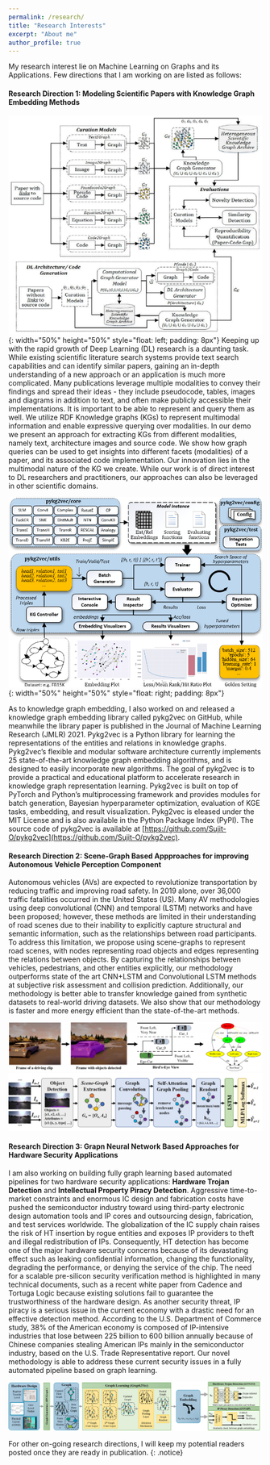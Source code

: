 ```yaml
---
permalink: /research/
title: "Research Interests"
excerpt: "About me"
author_profile: true
---
```


My research interest lie on Machine Learning on Graphs and its Applications. Few directions that I am working on are listed as follows:

#### Research Direction 1: Modeling Scientific Papers with Knowledge Graph Embedding Methods

![graph](/images/dcc.png){: width="50%" height="50%"  style="float: left; padding: 8px"}
Keeping up with the rapid growth of Deep Learning (DL) research is a daunting task. While existing scientific literature search systems provide text search capabilities and can identify similar papers, gaining an in-depth understanding of a new approach or an application is much more complicated. Many publications leverage multiple modalities to convey their findings and spread their ideas - they include pseudocode, tables, images and diagrams in addition to text, and often make publicly accessible their implementations. It is important to be able to represent and query them as well. We utilize RDF Knowledge graphs (KGs) to represent multimodal information and enable expressive querying over modalities. In our demo we present an approach for extracting KGs from different modalities, namely text, architecture images and source code. We show how graph queries can be used to get insights into different facets (modalities) of a paper, and its associated code implementation. Our innovation lies in the multimodal nature of the KG we create. While our work is of direct interest to DL researchers and practitioners, our approaches can also be leveraged in other scientific domains.


![graph](/images/pykg2vec.png){: width="50%" height="50%"  style="float: right; padding: 8px"}

As to knowledge graph embedding, I also worked on and released a knowledge graph embedding library called pykg2vec on GitHub, while meanwhile the library paper is published in the Journal of Machine Learning Research (JMLR) 2021. Pykg2vec is a Python library for learning the representations of the entities and relations in knowledge graphs. Pykg2vec’s flexible and modular software architecture currently implements 25 state-of-the-art knowledge graph embedding algorithms, and is designed to easily incorporate new algorithms. The goal of pykg2vec is to provide a practical and educational platform to accelerate research in knowledge graph representation learning. Pykg2vec is built on top of PyTorch and Python’s multiprocessing framework and provides modules for batch generation, Bayesian hyperparameter optimization, evaluation of KGE tasks, embedding, and result visualization. Pykg2vec is eleased under the MIT License and is also available in the Python Package Index (PyPI). The source code of pykg2vec is available at [https://github.com/Sujit-O/pykg2vec](https://github.com/Sujit-O/pykg2vec).

#### Research Direction 2: Scene-Graph Based Appproaches for improving Autonomous Vehicle Perception Component
  	
Autonomous vehicles (AVs) are expected to revolutionize transportation by reducing traffic and improving road safety. In 2019 alone, over 36,000 traffic fatalities occurred in the United States (US). Many AV methodologies using deep convolutional (CNN) and temporal (LSTM) networks and have been proposed; however, these methods are limited in their understanding of road scenes due to their inability to explicitly capture structural and semantic information, such as the relationships between road participants. To address this limitation, we propose using scene-graphs to represent road scenes, with nodes representing road objects and edges representing the relations between objects. By capturing the relationships between vehicles, pedestrians, and other entities explicitly, our methodology outperforms state of the art CNN+LSTM and Convolutional LSTM methods at subjective risk assessment and collision prediction. Additionally, our methodology is better able to transfer knowledge gained from synthetic datasets to real-world driving datasets. We also show that our methodology is faster and more energy efficient than the state-of-the-art methods.

![graph](/images/graph_extraction.png)
![graph](/images/av-graph-pipeline.jpg)


#### Research Direction 3: Grapn Neural Network Based Approaches for Hardware Security Applications

I am also working on building fully graph learning based automated pipelines for two hardware security applications: **Hardware Trojan Detection** and **Intellectual Property Piracy Detection**. Aggressive time-to-market constraints and enormous IC design and fabrication costs have pushed the semiconductor industry toward using third-party electronic design automation tools and IP cores and outsourcing design, fabrication, and test services worldwide. The globalization of the IC supply chain raises the risk of HT insertion by rogue entities and exposes IP providers to theft and illegal redistribution of IPs. Consequently, HT detection has become one of the major hardware security concerns because of its  devastating effect such as leaking confidential information, changing the functionality, degrading the  performance, or denying the service of the chip. The need for a scalable pre-silicon security verification  method is highlighted in many technical documents, such as a recent white paper from Cadence and Tortuga Logic because existing solutions fail to guarantee the trustworthiness of the hardware design. As another security threat, IP piracy is a serious issue in the current economy with a drastic need for an effective detection method. According to the U.S. Department of Commerce study, 38% of the American economy is composed of IP-intensive industries that lose between 225 billion to 600 billion annually  because of Chinese companies stealing American IPs mainly in the semiconductor industry, based on the U.S. Trade Representative report. Our novel methodology is able to address these current security issues in a fully automated pipeline based on graph learning.  

![graph](/images/graph_hardware.png)

For other on-going research directions, I will keep my potential readers posted once they are ready in publication. 
{: .notice}